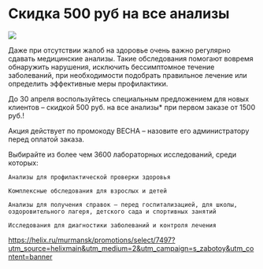 # Скидка 500 руб на все анализы
![](https://helix.ru/Content/Images/ImageSelectorNew/%D0%9C%D1%83%D1%80%D0%BC%D0%B0%D0%BD%D1%81%D0%BA/127637c9-00e2-45e4-bb86-5182b61cbebd.png)

Даже при отсутствии жалоб на здоровье очень важно регулярно сдавать медицинские анализы. Такие обследования помогают вовремя обнаружить нарушения, исключить бессимптомное течение заболеваний, при необходимости подобрать правильное лечение или определить эффективные меры профилактики.

До 30 апреля воспользуйтесь специальным предложением для новых клиентов – скидкой 500 руб. на все анализы* при первом заказе от 1500 руб.!

Акция действует по промокоду ВЕСНА – назовите его администратору перед оплатой заказа.

Выбирайте из более чем 3600 лабораторных исследований, среди которых:

    Анализы для профилактической проверки здоровья

    Комплексные обследования для взрослых и детей

    Анализы для получения справок – перед госпитализацией, для школы, оздоровительного лагеря, детского сада и спортивных занятий

    Исследования для диагностики заболеваний и контроля лечения

https://helix.ru/murmansk/promotions/select/7497?utm_source=helixmain&utm_medium=2&utm_campaign=s_zabotoy&utm_content=banner

